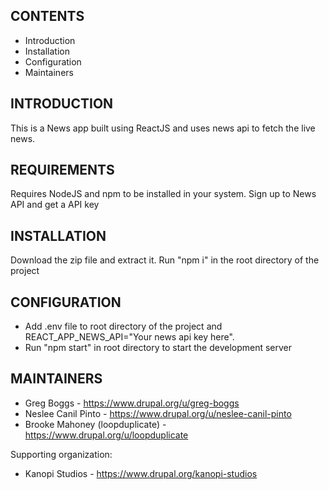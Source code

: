 ## CONTENTS

- Introduction
- Installation
- Configuration
- Maintainers

## INTRODUCTION

This is a News app built using ReactJS and uses news api to fetch the live news.

## REQUIREMENTS

Requires NodeJS and npm to be installed in your system. Sign up to News API and get a API key

## INSTALLATION

Download the zip file and extract it. Run "npm i" in the root directory of the project

## CONFIGURATION

- Add .env file to root directory of the project and REACT_APP_NEWS_API="Your news api key here".
- Run "npm start" in root directory to start the development server

## MAINTAINERS

- Greg Boggs - https://www.drupal.org/u/greg-boggs
- Neslee Canil Pinto - https://www.drupal.org/u/neslee-canil-pinto
- Brooke Mahoney (loopduplicate) - https://www.drupal.org/u/loopduplicate

Supporting organization:

- Kanopi Studios - https://www.drupal.org/kanopi-studios
